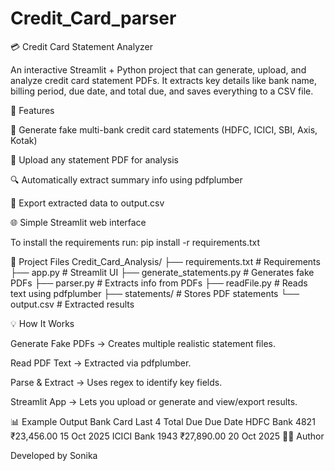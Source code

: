 # Credit_Card_parser
💳 Credit Card Statement Analyzer

An interactive Streamlit + Python project that can generate, upload, and analyze credit card statement PDFs.
It extracts key details like bank name, billing period, due date, and total due, and saves everything to a CSV file.

🚀 Features

🏦 Generate fake multi-bank credit card statements (HDFC, ICICI, SBI, Axis, Kotak)

📄 Upload any statement PDF for analysis

🔍 Automatically extract summary info using pdfplumber

💾 Export extracted data to output.csv

🌐 Simple Streamlit web interface

To install the requirements run:
pip install -r requirements.txt

🧩 Project Files
Credit_Card_Analysis/
├── requirements.txt        # Requirements
├── app.py                  # Streamlit UI
├── generate_statements.py  # Generates fake PDFs
├── parser.py               # Extracts info from PDFs
├── readFile.py             # Reads text using pdfplumber
├── statements/             # Stores PDF statements
└── output.csv              # Extracted results

💡 How It Works

Generate Fake PDFs → Creates multiple realistic statement files.

Read PDF Text → Extracted via pdfplumber.

Parse & Extract → Uses regex to identify key fields.

Streamlit App → Lets you upload or generate and view/export results.

📊 Example Output
Bank	Card Last 4	Total Due	Due Date
HDFC Bank	4821	₹23,456.00	15 Oct 2025
ICICI Bank	1943	₹27,890.00	20 Oct 2025
👨‍💻 Author

Developed by Sonika
